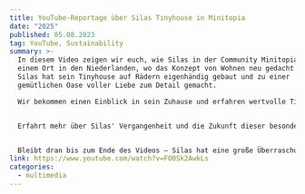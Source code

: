```yaml
---
title: YouTube-Reportage über Silas Tinyhouse in Minitopia
date: "2025"
published: 05.08.2023
tag: YouTube, Sustainability
summary: >-
  In diesem Video zeigen wir euch, wie Silas in der Community Minitopia lebt,
  einem Ort in den Niederlanden, wo das Konzept von Wohnen neu gedacht wird.
  Silas hat sein Tinyhouse auf Rädern eigenhändig gebaut und zu einer
  gemütlichen Oase voller Liebe zum Detail gemacht.

  Wir bekommen einen Einblick in sein Zuhause und erfahren wertvolle Tipps für den Bau eines Tinyhouses. Silas nimmt uns außerdem mit in seinen umgebauten Schoolbus, den er auf Reisen nutzt oder als Gästezimmer einsetzt.


  Erfahrt mehr über Silas' Vergangenheit und die Zukunft dieser besonderen niederländischen Gemeinde, die einst ein Schrottplatz war und jetzt etwa 40 Tiny Houses, Lehmhäuser, Container und Holzjurten beherbergt.


  Bleibt dran bis zum Ende des Videos – Silas hat eine große Überraschung für alle, die sich in das Tinyhouse verliebt haben!
link: https://www.youtube.com/watch?v=FO0Sk2AwkLs
categories:
  - multimedia
---
```

